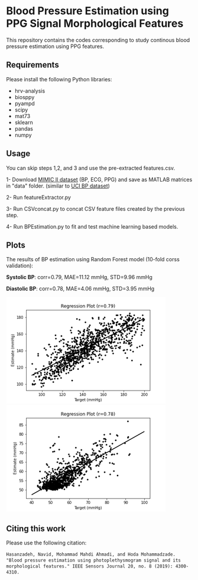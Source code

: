 # Blood Pressure Estimation using PPG Signal Morphological Features

This repository contains the codes corresponding to study continous blood pressure estimation using PPG features.

## Requirements
Please install the following Python libraries:

- hrv-analysis
- biosppy
- pyampd
- scipy
- mat73
- sklearn
- pandas
- numpy

## Usage
 You can skip steps 1,2, and 3 and use the pre-extracted features.csv.
 
 1- Download [MIMIC II dataset](https://archive.physionet.org/mimic2/ ) (BP, ECG, PPG) and save as MATLAB matrices in "data" folder. (similar to [UCI BP dataset](https://archive.ics.uci.edu/ml/datasets/Cuff-Less+Blood+Pressure+Estimation))
 
 2- Run featureExtractor.py
 
 3- Run CSVconcat.py to concat CSV feature files created by the previous step.
 
 4- Run BPEstimation.py to fit and test machine learning based models.

## Plots
The results of BP estimation using Random Forest model (10-fold corss validation):

**Systolic BP**: corr=0.79, MAE=11.12 mmHg, STD=9.96 mmHg

**Diastolic BP**: corr=0.78, MAE=4.06 mmHg, STD=3.95 mmHg

![RegPlot_sys_RandomForest](plots/RegPlot_sys_RandomForest.png)
![RegPlot_dia_RandomForest](plots/RegPlot_dia_RandomForest.png)



## Citing this work
Please use the following citation:
```
Hasanzadeh, Navid, Mohammad Mahdi Ahmadi, and Hoda Mohammadzade. "Blood pressure estimation using photoplethysmogram signal and its morphological features." IEEE Sensors Journal 20, no. 8 (2019): 4300-4310.
```
